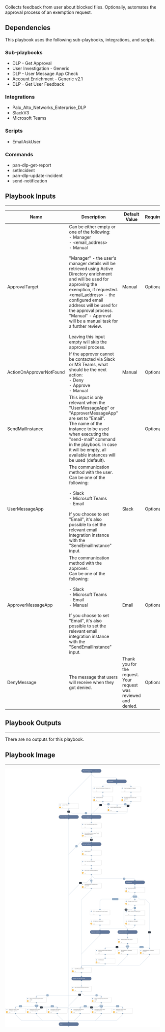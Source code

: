 Collects feedback from user  about blocked files. Optionally, automates the approval process of an exemption request.

## Dependencies

This playbook uses the following sub-playbooks, integrations, and scripts.

### Sub-playbooks

* DLP - Get Approval
* User Investigation - Generic
* DLP - User Message App Check
* Account Enrichment - Generic v2.1
* DLP - Get User Feedback

### Integrations

* Palo_Alto_Networks_Enterprise_DLP
* SlackV3
* Microsoft Teams

### Scripts

* EmailAskUser

### Commands

* pan-dlp-get-report
* setIncident
* pan-dlp-update-incident
* send-notification

## Playbook Inputs

---

| **Name** | **Description** | **Default Value** | **Required** |
| --- | --- | --- | --- |
| ApprovalTarget | Can be either empty or one of the following:<br/>- Manager<br/>- &lt;email_address&gt;<br/>- Manual<br/><br/>"Manager" - the user's manager details will be retrieved using Active Directory enrichment and will be used for approving the exemption, if requested.<br/>&lt;email_address&gt; - the configured email address will be used for the approval process.<br/>"Manual" - Approval will be a manual task for a further review.<br/><br/>Leaving this input empty will skip the approval process. | Manual | Optional |
| ActionOnApproverNotFound | If the approver cannot be contacted via Slack or MS Teams, what should be the next action:<br/>- Deny<br/>- Approve<br/>- Manual | Manual | Optional |
| SendMailInstance | This input is only relevant when the "UserMessageApp" or "ApproverMessageApp" are set to "Email".<br/>The name of the instance to be used when executing the "send-mail" command in the playbook. In case it will be empty, all available instances will be used \(default\). |  | Optional |
| UserMessageApp | The communication method with the user.<br/>Can be one of the following:<br/><br/>- Slack<br/>- Microsoft Teams<br/>- Email<br/><br/>If you choose to set "Email", it's also possible to set the relevant email integration instance with the "SendEmailInstance" input. | Slack | Optional |
| ApproverMessageApp | The communication method with the approver.<br/>Can be one of the following:<br/><br/>- Slack<br/>- Microsoft Teams<br/>- Email<br/>- Manual<br/><br/>If you choose to set "Email", it's also possible to set the relevant email integration instance with the "SendEmailInstance" input. | Email | Optional |
| DenyMessage | The message that users will receive when they got denied. | Thank you for the request. Your request was reviewed and denied. | Optional |

## Playbook Outputs

---
There are no outputs for this playbook.

## Playbook Image

---

![DLP Incident Feedback Loop](../doc_files/DLP_Incident_Feedback_Loop.png)
